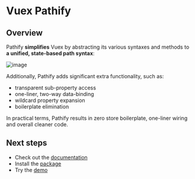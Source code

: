 # Vuex Pathify

## Overview

Pathify **simplifies** Vuex by abstracting its various syntaxes and methods to **a unified, state-based path syntax**:

![image](https://user-images.githubusercontent.com/132681/37240859-d763f3ca-2448-11e8-9f41-0f90ac1f084b.png)

Additionally, Pathify adds significant extra functionality, such as:

- transparent sub-property access
- one-liner, two-way data-binding
- wildcard property expansion
- boilerplate elimination

In practical terms, Pathify results in zero store boilerplate, one-liner wiring and overall cleaner code.

## Next steps

- Check out the [documentation](https://davestewart.github.io/vuex-pathify/)
- Install the [package](https://www.npmjs.com/package/vuex-pathify)
- Try the [demo](https://codesandbox.io/s/github/davestewart/vuex-pathify/tree/master/demo)
